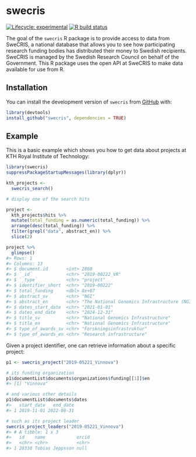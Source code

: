 
<!-- README.md is generated from README.Rmd. Please edit that file -->

# swecris

<!-- badges: start -->

[![Lifecycle:
experimental](https://img.shields.io/badge/lifecycle-experimental-orange.svg)](https://www.tidyverse.org/lifecycle/#experimental)
[![R build
status](https://github.com/KTH-Library/swecris/workflows/R-CMD-check/badge.svg)](https://github.com/KTH-Library/swecris/actions)
<!-- badges: end -->

The goal of the `swecris` R package is to provide access to data from
SweCRIS, a national database that allows you to see how participating
research funding bodies has distributed their money to Swedish
recipients. SweCRIS is managed by the Swedish Research Council on behalf
of the Government. This R package uses the open API at SweCRIS to make
data available for use from R.

## Installation

You can install the development version of `swecris` from
[GitHub](https://github.com/KTH-Library/swecris) with:

``` r
library(devtools)
install_github("swecris", dependencies = TRUE)
```

## Example

This is a basic example which shows you how to get data about projects
at KTH Royal Institute of Technology:

``` r
library(swecris)
suppressPackageStartupMessages(library(dplyr))

kth_projects <- 
  swecris_search()

# display one of the search hits

project <- 
  kth_projects$hits %>%
  mutate(total_funding = as.numeric(total_funding)) %>%
  arrange(desc(total_funding)) %>%
  filter(grepl("data", abstract_en)) %>%
  slice(2)

project %>%
  glimpse()
#> Rows: 1
#> Columns: 13
#> $ document.id       <int> 2860
#> $ `_id`             <chr> "2019-00222_VR"
#> $ `_type`           <chr> "project"
#> $ identifier_short  <chr> "2019-00222"
#> $ total_funding     <dbl> 8e+07
#> $ abstract_sv       <chr> "NGI"
#> $ abstract_en       <chr> "The National Genomics Infrastructure (NGI) is an i…
#> $ dates_start_date  <chr> "2021-01-01"
#> $ dates_end_date    <chr> "2024-12-31"
#> $ title_sv          <chr> "National Genomics Infrastructure"
#> $ title_en          <chr> "National Genomics Infrastructure"
#> $ type_of_awards_sv <chr> "Forskningsinfrastruktur"
#> $ type_of_awards_en <chr> "Research infrastructure"
```

Given a project identifier, one can retrieve information about a
specific project:

``` r
p1 <- swecris_project("2019-05221_Vinnova")

# its funding organization
p1$documentList$documents$organizations$funding[[1]]$en
#> [1] "Vinnova"

# and various other details
p1$documentList$documents$dates
#>   start_date   end_date
#> 1 2019-11-01 2022-08-31

# such as its project leader
swecris_project_leaders("2019-05221_Vinnova")
#> # A tibble: 1 x 3
#>   id    name            orcid
#>   <chr> <chr>           <chr>
#> 1 28330 Tobias Jeppsson null
```

